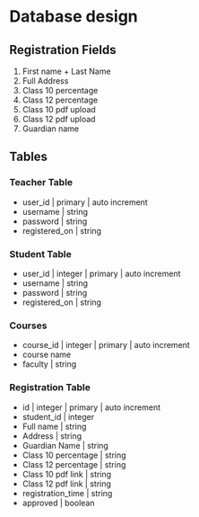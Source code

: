 # Database design

## Registration Fields

1. First name + Last Name
2. Full Address
3. Class 10 percentage
4. Class 12 percentage
5. Class 10 pdf upload
6. Class 12 pdf upload
7. Guardian name

## Tables

### Teacher Table

- user_id | primary | auto increment
- username | string
- password | string
- registered_on | string

### Student Table

- user_id | integer | primary | auto increment
- username | string
- password | string
- registered_on | string

### Courses

- course_id | integer | primary | auto increment
- course name
- faculty | string

### Registration Table

- id | integer | primary | auto increment
- student_id | integer
- Full name | string
- Address | string
- Guardian Name | string
- Class 10 percentage | string
- Class 12 percentage | string
- Class 10 pdf link | string
- Class 12 pdf link | string
- registration_time | string
- approved | boolean
